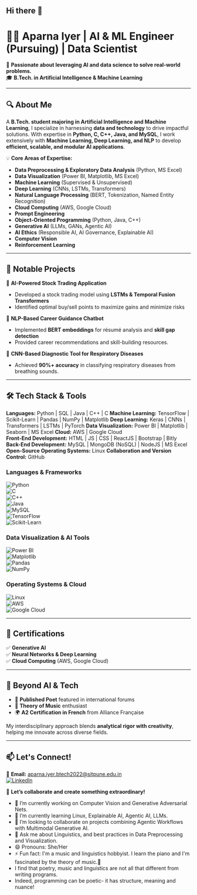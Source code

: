 ## Hi there 👋

# 👩‍💻 Aparna Iyer | AI & ML Engineer (Pursuing) | Data Scientist  

🚀 **Passionate about leveraging AI and data science to solve real-world problems.**  
🎓 **B.Tech. in Artificial Intelligence & Machine Learning**  

---

## 🔍 About Me  

A **B.Tech. student majoring in Artificial Intelligence and Machine Learning**, I specialize in harnessing **data and technology** to drive impactful solutions. With expertise in **Python, C, C++, Java, and MySQL**, I work extensively with **Machine Learning, Deep Learning, and NLP** to develop **efficient, scalable, and modular AI applications**.  

💡 **Core Areas of Expertise:**  
- **Data Preprocessing & Exploratory Data Analysis** (Python, MS Excel)
- **Data Visualization** (Power BI, Matplotlib, MS Excel)  
- **Machine Learning** (Supervised & Unsupervised)  
- **Deep Learning** (CNNs, LSTMs, Transformers)  
- **Natural Language Processing** (BERT, Tokenization, Named Entity Recognition)  
- **Cloud Computing** (AWS, Google Cloud)  
- **Prompt Engineering**
- **Object-Oriented Programming** (Python, Java, C++)
- **Generative AI** (LLMs, GANs, Agentic AI)
- **AI Ethics** (Responsible AI, AI Governance, Explainable AI)
- **Computer Vision**
- **Reinforcement Learning**
---

## 🚀 Notable Projects  

🔹 **AI-Powered Stock Trading Application**  
- Developed a stock trading model using **LSTMs & Temporal Fusion Transformers**  
- Identified optimal buy/sell points to maximize gains and minimize risks  

🔹 **NLP-Based Career Guidance Chatbot**  
- Implemented **BERT embeddings** for résumé analysis and **skill gap detection**  
- Provided career recommendations and skill-building resources.  

🔹 **CNN-Based Diagnostic Tool for Respiratory Diseases**  
- Achieved **90%+ accuracy** in classifying respiratory diseases from breathing sounds.
---

## 🛠️ Tech Stack & Tools  

**Languages:** Python | SQL | Java | C++ | C 
**Machine Learning:** TensorFlow | Scikit-Learn | Pandas | NumPy | Matplotlib
**Deep Learning:** Keras | CNNs | Transformers | LSTMs | PyTorch
**Data Visualization:** Power BI | Matplotlib | Seaborn | MS Excel
**Cloud:** AWS | Google Cloud  
**Front-End Development:** HTML | JS | CSS | ReactJS | Bootstrap | Bitly
**Back-End Development:** MySQL | MongoDB (NoSQL) | NodeJS | MS Excel
**Open-Source Operating Systems:** Linux
**Collaboration and Version Control:** GitHub 

### **Languages & Frameworks**  
![Python](https://img.shields.io/badge/Python-3776AB?style=for-the-badge&logo=python&logoColor=white)  
![C](https://img.shields.io/badge/C-00599C?style=for-the-badge&logo=c&logoColor=white)  
![C++](https://img.shields.io/badge/C++-00599C?style=for-the-badge&logo=c%2B%2B&logoColor=white)  
![Java](https://img.shields.io/badge/Java-007396?style=for-the-badge&logo=java&logoColor=white)  
![MySQL](https://img.shields.io/badge/MySQL-4479A1?style=for-the-badge&logo=mysql&logoColor=white)  
![TensorFlow](https://img.shields.io/badge/TensorFlow-FF6F00?style=for-the-badge&logo=tensorflow&logoColor=white)  
![Scikit-Learn](https://img.shields.io/badge/Scikit--Learn-F7931E?style=for-the-badge&logo=scikitlearn&logoColor=white)  

### **Data Visualization & AI Tools**  
![Power BI](https://img.shields.io/badge/Power%20BI-F2C811?style=for-the-badge&logo=powerbi&logoColor=black)  
![Matplotlib](https://img.shields.io/badge/Matplotlib-008080?style=for-the-badge)  
![Pandas](https://img.shields.io/badge/Pandas-150458?style=for-the-badge&logo=pandas&logoColor=white)  
![NumPy](https://img.shields.io/badge/NumPy-013243?style=for-the-badge&logo=numpy&logoColor=white)  

### **Operating Systems & Cloud**  
![Linux](https://img.shields.io/badge/Linux-FCC624?style=for-the-badge&logo=linux&logoColor=black)  
![AWS](https://img.shields.io/badge/AWS-232F3E?style=for-the-badge&logo=amazonaws&logoColor=white)  
![Google Cloud](https://img.shields.io/badge/Google%20Cloud-4285F4?style=for-the-badge&logo=googlecloud&logoColor=white)  

---

## 📜 Certifications  

✅ **Generative AI**  
✅ **Neural Networks & Deep Learning**  
✅ **Cloud Computing** (AWS, Google Cloud)  

---

## 🎨 Beyond AI & Tech  

- 📜 **Published Poet** featured in international forums  
- 🎼 **Theory of Music** enthusiast  
- 🌍 **A2 Certification in French** from Alliance Française  

My interdisciplinary approach blends **analytical rigor with creativity**, helping me innovate across diverse fields.  

---

## 📫 Let's Connect!  

📧 **Email:** [aparna.iyer.btech2022@sitpune.edu.in](mailto:aparna.iyer.btech2022@sitpune.edu.in)  
[![LinkedIn](https://img.shields.io/badge/LinkedIn-0077B5?style=for-the-badge&logo=linkedin&logoColor=white)](https://www.linkedin.com/in/aparna-iyer-04ai06/)  

🚀 **Let’s collaborate and create something extraordinary!**  


- 🔭 I’m currently working on Computer Vision and Generative Adversarial Nets.
- 🌱 I’m currently learning Linux, Explainable AI, Agentic AI, LLMs.
- 👯 I’m looking to collaborate on projects combining Agentic Workflows with Multimodal Generative AI.
- 💬 Ask me about Linguistics, and best practices in Data Preprocessing and Visualization.
- 😄 Pronouns: She/Her
- ⚡ Fun fact: I'm a music and linguistics hobbyist. I learn the piano and I'm fascinated by the theory of music.🎼
- I find that poetry, music and linguistics are not all that different from writing programs.
- Indeed, programming can be poetic- it has structure, meaning and nuance!
  
